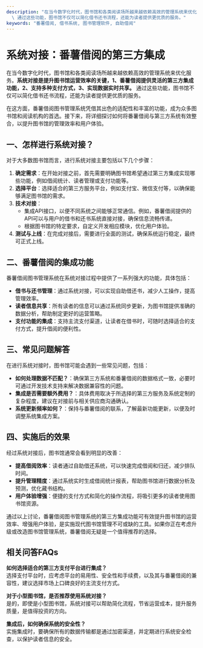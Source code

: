 ```yaml
---
description: "在当今数字化时代，图书馆和各类阅读场所越来越依赖高效的管理系统来优化服务。**系统对接是提升图书馆运营效率的关键，1、番薯借阅提供灵活的第三方集成功能，2、支持多种支付方式，3、实现数据实时共享。**\
  \ 通过这些功能，图书馆不仅可以简化借书还书流程，还能为读者提供更优质的服务。"
keywords: "番薯借阅, 借书系统, 图书管理软件, 自助借阅"
---
```

# 系统对接：番薯借阅的第三方集成

在当今数字化时代，图书馆和各类阅读场所越来越依赖高效的管理系统来优化服务。**系统对接是提升图书馆运营效率的关键，1、番薯借阅提供灵活的第三方集成功能，2、支持多种支付方式，3、实现数据实时共享。** 通过这些功能，图书馆不仅可以简化借书还书流程，还能为读者提供更优质的服务。

在这方面，番薯借阅图书管理系统凭借其出色的适配性和丰富的功能，成为众多图书馆和阅读机构的首选。接下来，将详细探讨如何将番薯借阅与第三方系统有效整合，以提升图书馆的管理效率和用户体验。

## 一、怎样进行系统对接？

对于大多数图书馆而言，进行系统对接主要包括以下几个步骤：

1. **确定需求**：在开始对接之前，首先需要明确图书馆希望通过第三方集成实现哪些功能，例如借阅统计、读者管理或支付功能等。
2. **选择平台**：选择适合的第三方服务平台，例如支付宝、微信支付等，以确保能够满足图书馆的需求。
3. **技术对接**：
   - 集成API接口，以便不同系统之间能够正常通信。例如，番薯借阅提供的API可以与用户的借书和还书系统直接对接，确保信息流畅传递。
   - 根据图书馆的特定要求，自定义开发相应模块，优化用户体验。
4. **测试与上线**：在完成对接后，需要进行全面的测试，确保系统运行稳定，最终可正式上线。

## 二、番薯借阅的集成功能

番薯借阅图书管理系统在系统对接过程中提供了一系列强大的功能，具体包括：

- **借书与还书管理**：通过系统对接，可以实现自助借还书，减少人工操作，提高管理效率。
- **读者信息共享**：所有读者的信息可以通过系统同步更新，为图书馆提供准确的数据分析，帮助制定更好的运营策略。
- **支付功能的集成**：支持主流支付渠道，让读者在借书时，可随时选择适合的支付方式，提升借阅的便利性。

## 三、常见问题解答

在进行系统对接时，图书馆可能会遇到一些常见问题，包括：

- **如何处理数据不匹配？**：确保第三方系统和番薯借阅的数据格式一致，必要时可通过开发技术支持来解决数据兼容性的问题。
- **集成是否需要额外费用？**：具体费用取决于所选择的第三方服务及系统定制的复杂程度，建议在对接前与相关供应商沟通确认。
- **系统更新频率如何？**：保持与番薯借阅的联系，了解最新功能更新，以便及时调整系统集成方案。

## 四、实施后的效果

经过系统对接后，图书馆通常会看到明显的改善：

- **提高借阅效率**：读者通过自助借还系统，可以快速完成借阅和归还，减少排队时间。
- **提升管理精度**：通过系统实时生成借阅统计报表，帮助图书馆进行数据分析及预测，优化藏书结构。
- **用户体验增强**：便捷的支付方式和简化的操作流程，将吸引更多的读者使用图书馆资源。

通过以上讨论，番薯借阅图书管理系统的第三方集成功能可有效提升图书馆的运营效率、增强用户体验，是实施现代图书馆管理不可或缺的工具。如果你正在考虑升级或改造图书馆管理系统，番薯借阅无疑是一个值得推荐的选择。

## 相关问答FAQs

**如何选择适合的第三方支付平台进行集成？**  
选择支付平台时，应考虑平台的易用性、安全性和手续费，以及其与番薯借阅的兼容性，建议选择市场上口碑良好的主流支付方式。

**对于小型图书馆，是否推荐使用系统对接？**  
是的，即使是小型图书馆，系统对接可以帮助简化流程，节省运营成本，提升服务质量，是值得投资的方向。

**集成后，如何确保系统的安全性？**  
实施集成时，要确保所有的数据传输都是通过加密渠道，并定期进行系统安全检查，以保护读者信息的安全。
